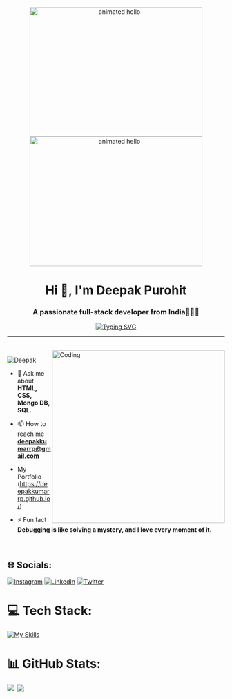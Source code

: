 <div align="center">
  <img src="https://github.com/Anmol-Baranwal/Cool-GIFs-For-GitHub/assets/74038190/9be4d344-6782-461a-b5a6-32a07bf7b34e" width="400" height="300" alt="animated hello">
  <img src="https://user-images.githubusercontent.com/74038190/212750155-3ceddfbd-19d3-40a3-87af-8d329c8323c4.gif" width="400" height="300" alt="animated hello">
</div>


<h1 align="center">Hi 👋, I'm Deepak Purohit</h1>
<h3 align="center">A passionate full-stack developer from India👨🏻‍💻</h3>

[<div align="center">![Typing SVG](https://readme-typing-svg.demolab.com?font=Fira+Code&weight=800&pause=500&color=00ffff&background=B3FFE500&center=true&random=false&width=435&lines=1500%2B+Hours+of+Coding+Experience+⚡️;500%2B+DSA+Questions+Solved+💡)</div>](https://git.io/typing-svg)
<hr>

<br />
<img align="right" alt="Coding" width="400" src="https://i.pinimg.com/originals/81/17/8b/81178b47a8598f0c81c4799f2cdd4057.gif">
<p align="left"> <img src="https://komarev.com/ghpvc/?username=Deepakkumarrp&label=Profile%20views&color=0e75b6&style=flat" alt="Deepak" /> </p>

- 💬 Ask me about **HTML, CSS, Mongo DB, SQL.**

- 📫 How to reach me **deepakkumarrp@gmail.com**
 
- My Portfolio (https://deepakkumarrp.github.io/)

- ⚡ Fun fact **Debugging is like solving a mystery, and I love every moment of it.**

<br />

## 🌐 Socials:
[![Instagram](https://img.shields.io/badge/Instagram-%23E4405F.svg?logo=Instagram&logoColor=white)](https://www.instagram.com/deepakkumarrp) 
[![LinkedIn](https://img.shields.io/badge/LinkedIn-%230077B5.svg?logo=linkedin&logoColor=white)](https://www.linkedin.com/in/deepak-purohit786/) 
[![Twitter](https://img.shields.io/badge/Twitter-%23FF0000.svg?logo=Twitter&logoColor=white)](https://twitter.com/Deepakkumarrp_) 

# 💻 Tech Stack:
[![My Skills](https://skillicons.dev/icons?i=html,css,js,react,ts,vite,java,materialui,bootstrap,nodejs,expressjs,mongodb,mysql,github,git,postman,netlify,vercel&theme=light)](https://deepakkumarrp.github.io/)
# 📊 GitHub Stats:



<p><img align="left" src="https://github-readme-streak-stats.herokuapp.com?user=Deepakkumarrp&theme=transparent" /></p>

<p>&nbsp;<img align="center" src="https://github-readme-stats.vercel.app/api?username=Deepakkumarrp&show_icons=true&hide_border=true&&theme=transparent"/></p>

